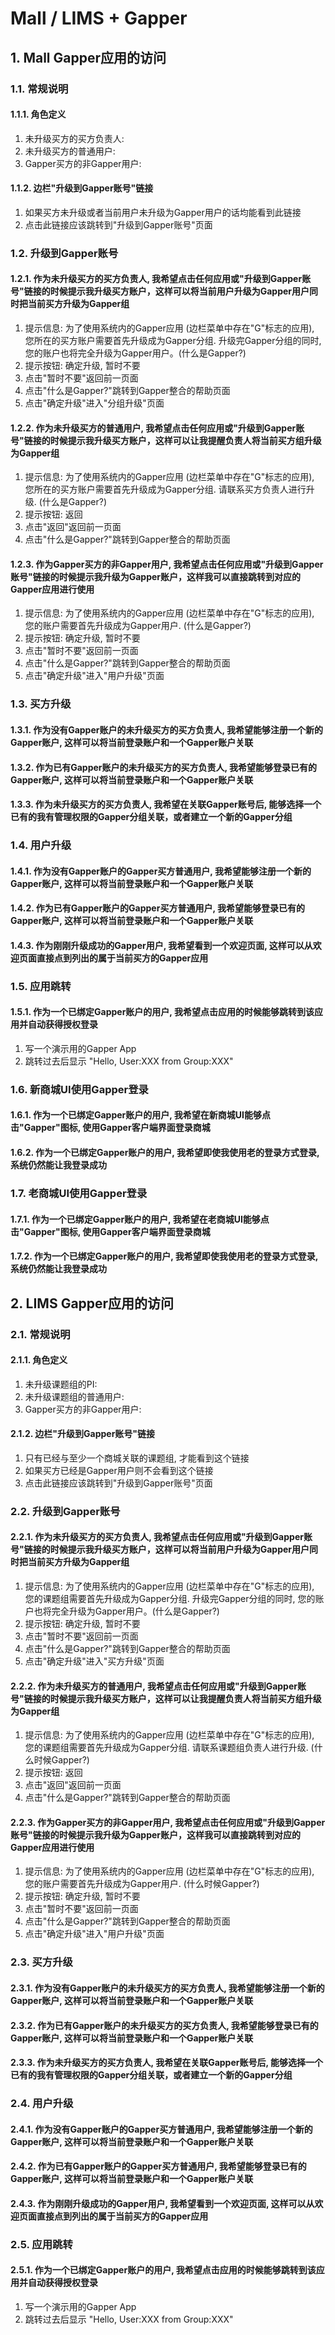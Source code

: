 # Mall / LIMS + Gapper

## 1. Mall Gapper应用的访问
### 1.1. 常规说明
#### 1.1.1. 角色定义
1. 未升级买方的买方负责人:
2. 未升级买方的普通用户:
3. Gapper买方的非Gapper用户:

#### 1.1.2. 边栏"升级到Gapper账号"链接
1. 如果买方未升级或者当前用户未升级为Gapper用户的话均能看到此链接
2. 点击此链接应该跳转到"升级到Gapper账号"页面

### 1.2. 升级到Gapper账号
#### 1.2.1. 作为未升级买方的买方负责人, 我希望点击任何应用或"升级到Gapper账号"链接的时候提示我升级买方账户，这样可以将当前用户升级为Gapper用户同时把当前买方升级为Gapper组
1. 提示信息: 为了使用系统内的Gapper应用 (边栏菜单中存在"G"标志的应用), 您所在的买方账户需要首先升级成为Gapper分组. 升级完Gapper分组的同时, 您的账户也将完全升级为Gapper用户。(什么是Gapper?)
2. 提示按钮: 确定升级, 暂时不要
3. 点击"暂时不要"返回前一页面
4. 点击"什么是Gapper?"跳转到Gapper整合的帮助页面
5. 点击"确定升级"进入"分组升级"页面

#### 1.2.2. 作为未升级买方的普通用户, 我希望点击任何应用或"升级到Gapper账号"链接的时候提示我升级买方账户，这样可以让我提醒负责人将当前买方组升级为Gapper组
1. 提示信息: 为了使用系统内的Gapper应用 (边栏菜单中存在"G"标志的应用), 您所在的买方账户需要首先升级成为Gapper分组. 请联系买方负责人进行升级. (什么是Gapper?)
2. 提示按钮: 返回
3. 点击"返回"返回前一页面
4. 点击"什么是Gapper?"跳转到Gapper整合的帮助页面

#### 1.2.3. 作为Gapper买方的非Gapper用户, 我希望点击任何应用或"升级到Gapper账号"链接的时候提示我升级为Gapper账户，这样我可以直接跳转到对应的Gapper应用进行使用
1. 提示信息: 为了使用系统内的Gapper应用 (边栏菜单中存在"G"标志的应用), 您的账户需要首先升级成为Gapper用户. (什么是Gapper?)
2. 提示按钮: 确定升级, 暂时不要
3. 点击"暂时不要"返回前一页面
4. 点击"什么是Gapper?"跳转到Gapper整合的帮助页面
5. 点击"确定升级"进入"用户升级"页面

### 1.3. 买方升级
#### 1.3.1. 作为没有Gapper账户的未升级买方的买方负责人, 我希望能够注册一个新的Gapper账户, 这样可以将当前登录账户和一个Gapper账户关联

#### 1.3.2. 作为已有Gapper账户的未升级买方的买方负责人, 我希望能够登录已有的Gapper账户, 这样可以将当前登录账户和一个Gapper账户关联

#### 1.3.3. 作为未升级买方的买方负责人, 我希望在关联Gapper账号后, 能够选择一个已有的我有管理权限的Gapper分组关联，或者建立一个新的Gapper分组

### 1.4. 用户升级
#### 1.4.1. 作为没有Gapper账户的Gapper买方普通用户, 我希望能够注册一个新的Gapper账户, 这样可以将当前登录账户和一个Gapper账户关联

#### 1.4.2. 作为已有Gapper账户的Gapper买方普通用户, 我希望能够登录已有的Gapper账户, 这样可以将当前登录账户和一个Gapper账户关联

#### 1.4.3. 作为刚刚升级成功的Gapper用户, 我希望看到一个欢迎页面, 这样可以从欢迎页面直接点到列出的属于当前买方的Gapper应用

### 1.5. 应用跳转
#### 1.5.1. 作为一个已绑定Gapper账户的用户, 我希望点击应用的时候能够跳转到该应用并自动获得授权登录
1. 写一个演示用的Gapper App
2. 跳转过去后显示 "Hello, User:XXX from Group:XXX"

### 1.6. 新商城UI使用Gapper登录
#### 1.6.1. 作为一个已绑定Gapper账户的用户, 我希望在新商城UI能够点击"Gapper"图标, 使用Gapper客户端界面登录商城

#### 1.6.2. 作为一个已绑定Gapper账户的用户, 我希望即使我使用老的登录方式登录, 系统仍然能让我登录成功

### 1.7. 老商城UI使用Gapper登录
#### 1.7.1. 作为一个已绑定Gapper账户的用户, 我希望在老商城UI能够点击"Gapper"图标, 使用Gapper客户端界面登录商城

#### 1.7.2. 作为一个已绑定Gapper账户的用户, 我希望即使我使用老的登录方式登录, 系统仍然能让我登录成功


## 2. LIMS Gapper应用的访问
### 2.1. 常规说明
#### 2.1.1. 角色定义
1. 未升级课题组的PI:
2. 未升级课题组的普通用户:
3. Gapper买方的非Gapper用户:

#### 2.1.2. 边栏"升级到Gapper账号"链接
1. 只有已经与至少一个商城关联的课题组, 才能看到这个链接
2. 如果买方已经是Gapper用户则不会看到这个链接
3. 点击此链接应该跳转到"升级到Gapper账号"页面

### 2.2. 升级到Gapper账号
#### 2.2.1. 作为未升级买方的买方负责人, 我希望点击任何应用或"升级到Gapper账号"链接的时候提示我升级买方账户，这样可以将当前用户升级为Gapper用户同时把当前买方升级为Gapper组
1. 提示信息: 为了使用系统内的Gapper应用 (边栏菜单中存在"G"标志的应用), 您的课题组需要首先升级成为Gapper分组. 升级完Gapper分组的同时, 您的账户也将完全升级为Gapper用户。(什么是Gapper?)
2. 提示按钮: 确定升级, 暂时不要
3. 点击"暂时不要"返回前一页面
4. 点击"什么是Gapper?"跳转到Gapper整合的帮助页面
5. 点击"确定升级"进入"买方升级"页面

#### 2.2.2. 作为未升级买方的普通用户, 我希望点击任何应用或"升级到Gapper账号"链接的时候提示我升级买方账户，这样可以让我提醒负责人将当前买方组升级为Gapper组
1. 提示信息: 为了使用系统内的Gapper应用 (边栏菜单中存在"G"标志的应用), 您的课题组需要首先升级成为Gapper分组. 请联系课题组负责人进行升级. (什么时候Gapper?)
2. 提示按钮: 返回
3. 点击"返回"返回前一页面
4. 点击"什么是Gapper?"跳转到Gapper整合的帮助页面

#### 2.2.3. 作为Gapper买方的非Gapper用户, 我希望点击任何应用或"升级到Gapper账号"链接的时候提示我升级为Gapper账户，这样我可以直接跳转到对应的Gapper应用进行使用
1. 提示信息: 为了使用系统内的Gapper应用 (边栏菜单中存在"G"标志的应用), 您的账户需要首先升级成为Gapper用户. (什么时候Gapper?)
2. 提示按钮: 确定升级, 暂时不要
3. 点击"暂时不要"返回前一页面
4. 点击"什么是Gapper?"跳转到Gapper整合的帮助页面
5. 点击"确定升级"进入"用户升级"页面

### 2.3. 买方升级
#### 2.3.1. 作为没有Gapper账户的未升级买方的买方负责人, 我希望能够注册一个新的Gapper账户, 这样可以将当前登录账户和一个Gapper账户关联

#### 2.3.2. 作为已有Gapper账户的未升级买方的买方负责人, 我希望能够登录已有的Gapper账户, 这样可以将当前登录账户和一个Gapper账户关联

#### 2.3.3. 作为未升级买方的买方负责人, 我希望在关联Gapper账号后, 能够选择一个已有的我有管理权限的Gapper分组关联，或者建立一个新的Gapper分组

### 2.4. 用户升级
#### 2.4.1. 作为没有Gapper账户的Gapper买方普通用户, 我希望能够注册一个新的Gapper账户, 这样可以将当前登录账户和一个Gapper账户关联

#### 2.4.2. 作为已有Gapper账户的Gapper买方普通用户, 我希望能够登录已有的Gapper账户, 这样可以将当前登录账户和一个Gapper账户关联

#### 2.4.3. 作为刚刚升级成功的Gapper用户, 我希望看到一个欢迎页面, 这样可以从欢迎页面直接点到列出的属于当前买方的Gapper应用

### 2.5. 应用跳转
#### 2.5.1. 作为一个已绑定Gapper账户的用户, 我希望点击应用的时候能够跳转到该应用并自动获得授权登录
1. 写一个演示用的Gapper App
2. 跳转过去后显示 "Hello, User:XXX from Group:XXX"
